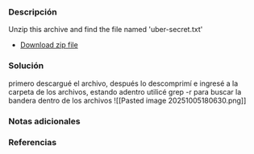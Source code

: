 ### Descripción 
Unzip this archive and find the file named 'uber-secret.txt'

- [Download zip file](https://artifacts.picoctf.net/c/502/files.zip)
### Solución 
primero descargué el archivo, después lo descomprimí e ingresé a la carpeta de los archivos, estando adentro utilicé grep -r para buscar la bandera dentro de los archivos
![[Pasted image 20251005180630.png]]
### Notas adicionales
### Referencias